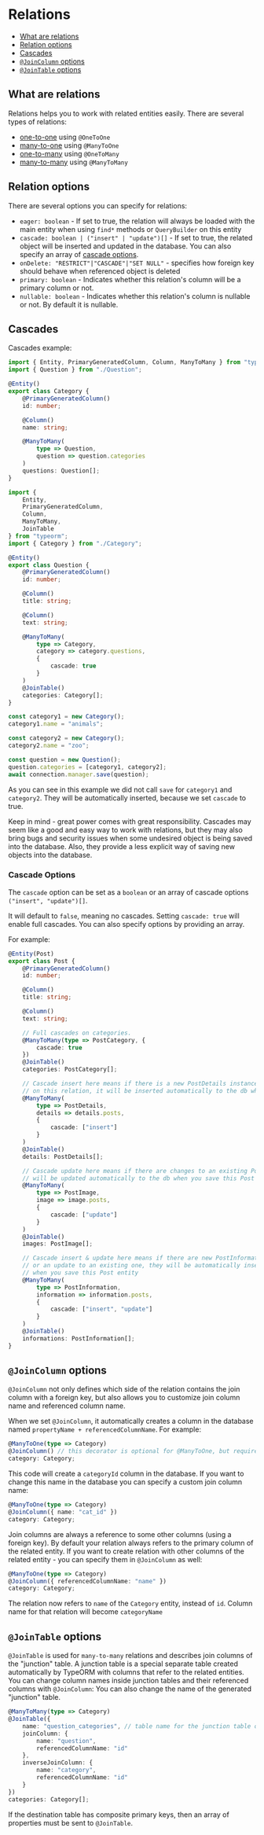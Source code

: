 # Relations

-   [What are relations](#what-are-relations)
-   [Relation options](#relation-options)
-   [Cascades](#cascades)
-   [`@JoinColumn` options](#joincolumn-options)
-   [`@JoinTable` options](#jointable-options)

## What are relations

Relations helps you to work with related entities easily. There are several
types of relations:

-   [one-to-one](./one-to-one-relations.md) using `@OneToOne`
-   [many-to-one](./many-to-one-one-to-many-relations.md) using `@ManyToOne`
-   [one-to-many](./many-to-one-one-to-many-relations.md) using `@OneToMany`
-   [many-to-many](./many-to-many-relations.md) using `@ManyToMany`

## Relation options

There are several options you can specify for relations:

-   `eager: boolean` - If set to true, the relation will always be loaded with
    the main entity when using `find*` methods or `QueryBuilder` on this entity
-   `cascade: boolean | ("insert" | "update")[]` - If set to true, the related
    object will be inserted and updated in the database. You can also specify an
    array of [cascade options](#cascade-options).
-   `onDelete: "RESTRICT"|"CASCADE"|"SET NULL"` - specifies how foreign key
    should behave when referenced object is deleted
-   `primary: boolean` - Indicates whether this relation's column will be a
    primary column or not.
-   `nullable: boolean` - Indicates whether this relation's column is nullable
    or not. By default it is nullable.

## Cascades

Cascades example:

```typescript
import { Entity, PrimaryGeneratedColumn, Column, ManyToMany } from "typeorm";
import { Question } from "./Question";

@Entity()
export class Category {
    @PrimaryGeneratedColumn()
    id: number;

    @Column()
    name: string;

    @ManyToMany(
        type => Question,
        question => question.categories
    )
    questions: Question[];
}
```

```typescript
import {
    Entity,
    PrimaryGeneratedColumn,
    Column,
    ManyToMany,
    JoinTable
} from "typeorm";
import { Category } from "./Category";

@Entity()
export class Question {
    @PrimaryGeneratedColumn()
    id: number;

    @Column()
    title: string;

    @Column()
    text: string;

    @ManyToMany(
        type => Category,
        category => category.questions,
        {
            cascade: true
        }
    )
    @JoinTable()
    categories: Category[];
}
```

```typescript
const category1 = new Category();
category1.name = "animals";

const category2 = new Category();
category2.name = "zoo";

const question = new Question();
question.categories = [category1, category2];
await connection.manager.save(question);
```

As you can see in this example we did not call `save` for `category1` and
`category2`. They will be automatically inserted, because we set `cascade` to
true.

Keep in mind - great power comes with great responsibility. Cascades may seem
like a good and easy way to work with relations, but they may also bring bugs
and security issues when some undesired object is being saved into the database.
Also, they provide a less explicit way of saving new objects into the database.

### Cascade Options

The `cascade` option can be set as a `boolean` or an array of cascade options
`("insert", "update")[]`.

It will default to `false`, meaning no cascades. Setting `cascade: true` will
enable full cascades. You can also specify options by providing an array.

For example:

```typescript
@Entity(Post)
export class Post {
    @PrimaryGeneratedColumn()
    id: number;

    @Column()
    title: string;

    @Column()
    text: string;

    // Full cascades on categories.
    @ManyToMany(type => PostCategory, {
        cascade: true
    })
    @JoinTable()
    categories: PostCategory[];

    // Cascade insert here means if there is a new PostDetails instance set
    // on this relation, it will be inserted automatically to the db when you save this Post entity
    @ManyToMany(
        type => PostDetails,
        details => details.posts,
        {
            cascade: ["insert"]
        }
    )
    @JoinTable()
    details: PostDetails[];

    // Cascade update here means if there are changes to an existing PostImage, it
    // will be updated automatically to the db when you save this Post entity
    @ManyToMany(
        type => PostImage,
        image => image.posts,
        {
            cascade: ["update"]
        }
    )
    @JoinTable()
    images: PostImage[];

    // Cascade insert & update here means if there are new PostInformation instances
    // or an update to an existing one, they will be automatically inserted or updated
    // when you save this Post entity
    @ManyToMany(
        type => PostInformation,
        information => information.posts,
        {
            cascade: ["insert", "update"]
        }
    )
    @JoinTable()
    informations: PostInformation[];
}
```

## `@JoinColumn` options

`@JoinColumn` not only defines which side of the relation contains the join
column with a foreign key, but also allows you to customize join column name and
referenced column name.

When we set `@JoinColumn`, it automatically creates a column in the database
named `propertyName + referencedColumnName`. For example:

```typescript
@ManyToOne(type => Category)
@JoinColumn() // this decorator is optional for @ManyToOne, but required for @OneToOne
category: Category;
```

This code will create a `categoryId` column in the database. If you want to
change this name in the database you can specify a custom join column name:

```typescript
@ManyToOne(type => Category)
@JoinColumn({ name: "cat_id" })
category: Category;
```

Join columns are always a reference to some other columns (using a foreign key).
By default your relation always refers to the primary column of the related
entity. If you want to create relation with other columns of the related
entity - you can specify them in `@JoinColumn` as well:

```typescript
@ManyToOne(type => Category)
@JoinColumn({ referencedColumnName: "name" })
category: Category;
```

The relation now refers to `name` of the `Category` entity, instead of `id`.
Column name for that relation will become `categoryName`

## `@JoinTable` options

`@JoinTable` is used for `many-to-many` relations and describes join columns of
the "junction" table. A junction table is a special separate table created
automatically by TypeORM with columns that refer to the related entities. You
can change column names inside junction tables and their referenced columns with
`@JoinColumn`: You can also change the name of the generated "junction" table.

```typescript
@ManyToMany(type => Category)
@JoinTable({
    name: "question_categories", // table name for the junction table of this relation
    joinColumn: {
        name: "question",
        referencedColumnName: "id"
    },
    inverseJoinColumn: {
        name: "category",
        referencedColumnName: "id"
    }
})
categories: Category[];
```

If the destination table has composite primary keys, then an array of properties
must be sent to `@JoinTable`.
